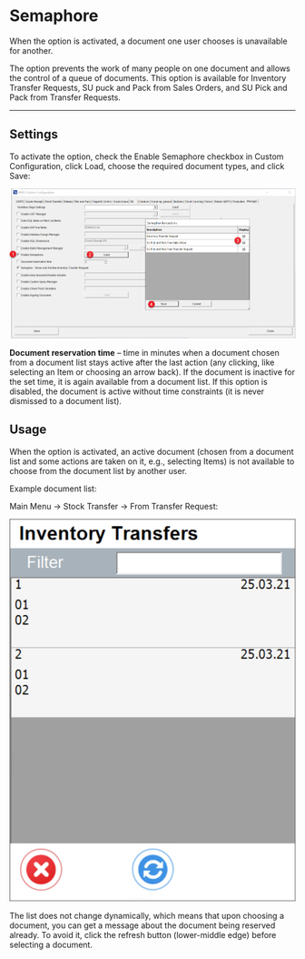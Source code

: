 # Semaphore

When the option is activated, a document one user chooses is unavailable for another.

The option prevents the work of many people on one document and allows the control of a queue of documents. This option is available for Inventory Transfer Requests, SU puck and Pack from Sales Orders, and SU Pick and Pack from Transfer Requests.

---

## Settings

To activate the option, check the Enable Semaphore checkbox in Custom Configuration, click Load, choose the required document types, and click Save:

![Semaphore](./media/semaphore.png)

**Document reservation time** – time in minutes when a document chosen from a document list stays active after the last action (any clicking, like selecting an Item or choosing an arrow back). If the document is inactive for the set time, it is again available from a document list. If this option is disabled, the document is active without time constraints (it is never dismissed to a document list).

## Usage

When the option is activated, an active document (chosen from a document list and some actions are taken on it, e.g., selecting Items) is not available to choose from the document list by another user.

Example document list:

Main Menu → Stock Transfer → From Transfer Request:

![Semaphore](./media/inventory-transfers-main-menu.png)

The list does not change dynamically, which means that upon choosing a document, you can get a message about the document being reserved already. To avoid it, click the refresh button (lower-middle edge) before selecting a document.
